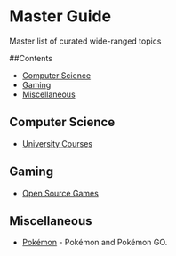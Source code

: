 # Master Guide
Master list of curated wide-ranged topics

##Contents

- [Computer Science](#computer-science)
- [Gaming](#gaming)
- [Miscellaneous](#miscellaneous)

## Computer Science

- [University Courses](https://github.com/prakhar1989/awesome-courses#readme)

## Gaming

- [Open Source Games](https://github.com/leereilly/games#readme)

## Miscellaneous

- [Pokémon](https://github.com/tobiasbueschel/awesome-pokemon#readme) - Pokémon and Pokémon GO.
